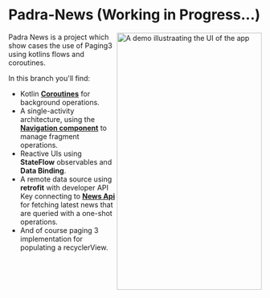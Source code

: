 # Padra-News (Working in Progress...)

<img align="right" src="https://github.com/hamzeh-pourshabanan/Padra-News/blob/main/padranews.gif" alt="A demo illustraating the UI of the app" width="288" height="512" style="display: inline; float: right"/>

Padra News is a project which show cases the use of Paging3 using kotlins flows and coroutines.

In this branch you'll find:
*   Kotlin **[Coroutines](https://kotlinlang.org/docs/reference/coroutines-overview.html)** for background operations.
*   A single-activity architecture, using the **[Navigation component](https://developer.android.com/guide/navigation/navigation-getting-started)** to manage fragment operations.
*   Reactive UIs using **StateFlow** observables and **Data Binding**.
*   A remote data source using **retrofit** with developer API Key connecting to **[News Api](https://newsapi.org)** for fetching latest news that are queried with a one-shot operations.
*   And of course paging 3 implementation for populating a recyclerView.

